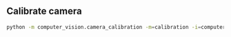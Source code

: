 
## Calibrate camera
```sh
python -m computer_vision.camera_calibration -m=calibration -i=computer_vision/unity_camera_calibration/
```